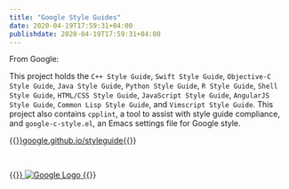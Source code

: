 ```yaml
---
title: "Google Style Guides"
date: 2020-04-19T17:59:31+04:00
publishdate: 2020-04-19T17:59:31+04:00
---
```


From Google:

This project holds the `C++ Style Guide`, `Swift Style Guide`, `Objective-C Style Guide`, `Java Style Guide`, `Python Style Guide`, `R Style Guide`, `Shell Style Guide`, `HTML/CSS Style Guide`, `JavaScript Style Guide`, `AngularJS Style Guide`, `Common Lisp Style Guide`, and `Vimscript Style Guide`. This project also contains `cpplint`, a tool to assist with style guide compliance, and `google-c-style.el`, an Emacs settings file for Google style.

{{<a href="https://google.github.io/styleguide/" target="_blank" rel="noopener noreferrer">}}google.github.io/styleguide{{</a>}}

&nbsp;

{{<a href="https://google.github.io/styleguide/" target="_blank" rel="noopener noreferrer">}}
![Google Logo](https://res.cloudinary.com/oorkan/image/upload/v1590545501/blog/img/topics/no-category/google_jrfisa.png)
{{</a>}}
